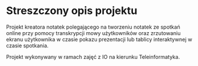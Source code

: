 # Streszczony opis projektu
Projekt kreatora notatek polegającego na tworzeniu notatek ze spotkań online przy pomocy transkrypcji mowy użytkowników oraz zrzutowaniu ekranu użytkownika w czasie pokazu prezentacji lub tablicy interaktywnej w czasie spotkania.

Projekt wykonywany w ramach zajęć z IO na kierunku Teleinformatyka.
